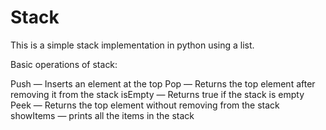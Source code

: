 # Stack
This is a simple stack implementation in python using a list.

Basic operations of stack:

Push — Inserts an element at the top
Pop — Returns the top element after removing it from the stack
isEmpty — Returns true if the stack is empty
Peek — Returns the top element without removing from the stack
showItems — prints all the items in the stack
